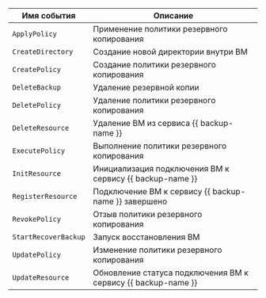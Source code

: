 Имя события | Описание
--- | ---
`ApplyPolicy` | Применение политики резервного копирования
`CreateDirectory` | Создание новой директории внутри ВМ
`CreatePolicy` | Создание политики резервного копирования
`DeleteBackup` | Удаление резервной копии
`DeletePolicy` | Удаление политики резервного копирования
`DeleteResource` | Удаление ВМ из сервиса {{ backup-name }}
`ExecutePolicy` | Выполнение политики резервного копирования
`InitResource` | Инициализация подключения ВМ к сервису {{ backup-name }}
`RegisterResource` | Подключение ВМ к сервису {{ backup-name }} завершено
`RevokePolicy` | Отзыв политики резервного копирования
`StartRecoverBackup` | Запуск восстановления ВМ
`UpdatePolicy` | Изменение политики резервного копирования
`UpdateResource` | Обновление статуса подключения ВМ к сервису {{ backup-name }}
